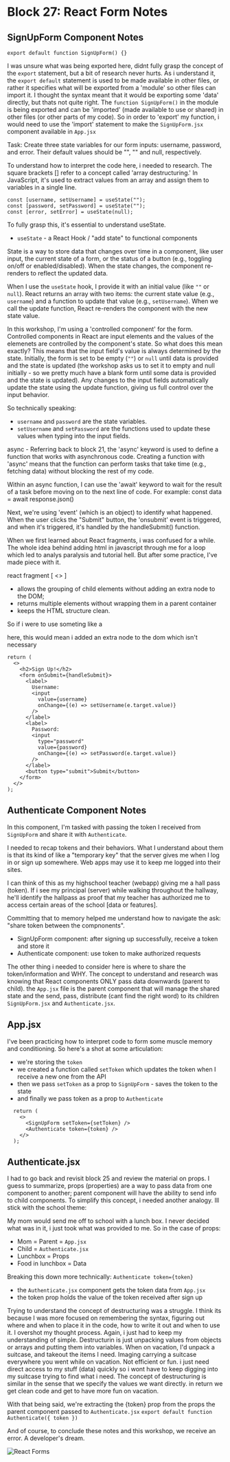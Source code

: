 # Block 27: React Form Notes

## SignUpForm Component Notes

```
export default function SignUpForm() {}
```

I was unsure what was being exported here, didnt fully grasp the concept of the `export` statement, but a bit of research never hurts. As i understand it, the `export default` statement is used to be made available in other files, or rather it specifies what will be exported from a 'module' so other files can import it. I thought the syntax meant that it would be exporting some 'data' directly, but thats not quite right. The `function SignUpForm()` in the module is being exported and can be 'imported' (made available to use or shared) in other files (or other parts of my code). So in order to 'export' my function, i would need to use the 'import' statement to make the `SignUpForm.jsx` component available in `App.jsx`

Task: Create three state variables for our form inputs: username, password, and error. Their default values should be "", "" and null, respectively.

To understand how to interpret the code here, i needed to research. The square brackets [] refer to a concept called 'array destructuring.' In JavaScript, it's used to extract values from an array and assign them to variables in a single line. 

```
const [username, setUsername] = useState("");
const [password, setPassword] = useState("");
const [error, setError] = useState(null);
```

To fully grasp this, it's essential to understand useState.
- `useState` - a React Hook / "add state" to functional components

State is a way to store data that changes over time in a component, like user input, the current state of a form, or the status of a button (e.g., toggling on/off or enabled/disabled). When the state changes, the component re-renders to reflect the updated data.

When I use the `useState` hook, I provide it with an initial value (like `""` or `null`). React returns an array with two items: the current state value (e.g., `username`) and a function to update that value (e.g., `setUsername`). When we call the update function, React re-renders the component with the new state value.

In this workshop, I'm using a 'controlled component' for the form. Controlled components in React are input elements and the values of the elemenets are controlled by the component's state. So what does this mean exactly? This means that the input field's value is always determined by the state. Initially, the form is set to be empty (`""`) or `null` until data is provided and the state is updated (the workshop asks us to set it to empty and null   initially - so we pretty much have a blank form until some data is provided and the state is updated). Any changes to the input fields automatically update the state using the update function, giving us full control over the input behavior.

So technically speaking:
- `username` and `password` are the state variables.
- `setUsername` and `setPassword` are the functions used to update these values when typing into the input fields.

async - Referring back to block 21, the 'async' keyword is used to define a function that works with asynchronous code. Creating a function with 'async' means that the function can perform tasks that take time (e.g., fetching data) without blocking the rest of my code. 

Within an async function, I can use the 'await' keyword to wait for the result of a task before moving on to the next line of code. For example:
const data = await response.json()

Next, we're using 'event' (which is an object) to identify what happened. When the user clicks the "Submit" button, the 'onsubmit' event is triggered, and when it's triggered, it's handled by the handleSubmit() function.

When we first learned about React fragments, i was confused for a while. The whole idea behind adding html in javascript through me for a loop which led to analys paralysis and tutorial hell. But after some practice, I've made piece with it.

react fragment [ <> ] 
- allows the grouping of child elements without adding an extra node to the DOM; 
- returns multiple elements without wrapping them in a parent container 
- keeps the HTML structure clean. 

So if i were to use someting like a <div> here, this would mean i added an extra node to the dom which isn't necessary
```
return (
  <>
    <h2>Sign Up!</h2>
    <form onSubmit={handleSubmit}>
      <label>
        Username:
        <input
          value={username}
          onChange={(e) => setUsername(e.target.value)}
        />
      </label>
      <label>
        Password:
        <input
          type="password"
          value={password}
          onChange={(e) => setPassword(e.target.value)}
        />
      </label>
      <button type="submit">Submit</button>
    </form>
  </>
);
```

## Authenticate Component Notes

In this component, I'm tasked with passing the token I received from `SignUpForm` and share it with `Authenticate`.

I needed to recap tokens and their behaviors. What I understand about them is that its kind of like a "temporary key" that the server gives me when I log in or sign up somewhere. Web apps may use it to keep me logged into their sites.

I can think of this as my highschool teacher (webapp) giving me a hall pass (token). If i see my principal (server) while walking throughout the hallway, he'll identify the hallpass as proof that my teacher has authorized me to access certain areas of the school [data or features].

Committing that to memory helped me understand how to navigate the ask: "share token between the compnonents".

- SignUpForm component: after signing up successfully, receive a token and store it
- Authenticate component: use token to make authorized requests

The other thing i needed to consider here is where to share the token/information and WHY. The concept to understand and research was knowing that React components ONLY pass data downwards (parent to child). the `App.jsx` file is the parent component that will manage the shared state and the send, pass, distribute (cant find the right word) to its children `SignUpForm.jsx` and `Authenticate.jsx`.

## App.jsx

I've been practicing how to interpret code to form some muscle memory and conditioning. So here's a shot at some articulation:

- we're storing the `token`
- we created a function called `setToken` which updates the token when I receive a new one from the API
- then we pass `setToken` as a prop to `SignUpForm` - saves the token to the state
- and finally we pass token as a prop to `Authenticate`

```
  return (
    <>
      <SignUpForm setToken={setToken} />
      <Authenticate token={token} />
    </>
  );
```

## Authenticate.jsx
I had to go back and revisit block 25 and review the material on props. I guess to summarize, props (properties) are a way to pass data from one component to another; parent component will have the ability to send info to child components. To simplify this concept, i needed another analogy. Ill stick with the school theme:

My mom would send me off to school with a lunch box. I never decided what was in it, i just took what was provided to me. So in the case of props:

- Mom = Parent = `App.jsx`
- Child = `Authenticate.jsx`
- Lunchbox = Props
- Food in lunchbox = Data

Breaking this down more technically:
`Authenticate token={token}`

- the `Authenticate.jsx` component gets the token data from `App.jsx`
- the token prop holds the value of the token received after sign up

Trying to understand the concept of destructuring was a struggle. I think its because I was more focused on remembering the syntax, figuring out where and when to place it in the code, how to write it out and when to use it. I overshot my thought process. Again, i just had to keep my understanding of simple. Destructurin is just unpacking values from objects or arrays and putting them into variables. When on vacation, I'd unpack a suitcase, and takeout the items I need. Imaging carrying a suitcase everywhere you went while on vacation. Not efficient or fun. i just need direct access to my stuff (data) quickly so i wont have to keep digging into my suitcase trying to find what i need. The concept of destructuring is similar in the sense that we specify the values we want directly. in return we get clean code and get to have more fun on vacation.

With that being said, we're extracting the {token} prop from the props the parent component passed to `Authenticate.jsx`
`export default function Authenticate({ token })`

And of course, to conclude these notes and this workshop, we receive an error. A developer's dream.

![React Forms](./imgs/REACTFORMS.gif)
